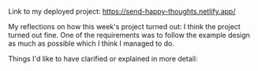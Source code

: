 Link to my deployed project:
https://send-happy-thoughts.netlify.app/

My reflections on how this week's project turned out:
I think the project turned out fine.
One of the requirements was to follow the example design as much as possible which I think I managed to do. 

Things I'd like to have clarified or explained in more detail:
